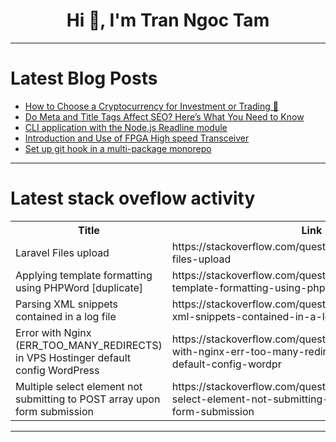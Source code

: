 <h1 align="center">Hi 👋, I'm Tran Ngoc Tam</h1>

---

# Latest Blog Posts 
<!-- BLOG-POST-LIST:START -->
- [How to Choose a Cryptocurrency for Investment or Trading 🚀](https://dev.to/cryptosandy/how-to-choose-a-cryptocurrency-for-investment-or-trading-220e)
- [Do Meta and Title Tags Affect SEO? Here’s What You Need to Know](https://dev.to/shota_ishikawa_19187e043f/do-meta-and-title-tags-affect-seo-heres-what-you-need-to-know-58hi)
- [CLI application with the Node.js Readline module](https://dev.to/camptocamp-geo/cli-application-with-the-nodejs-readline-module-48ic)
- [Introduction and Use of FPGA High speed Transceiver](https://dev.to/carolineee/introduction-and-use-of-fpga-high-speed-transceiver-16hj)
- [Set up git hook in a multi-package monorepo](https://dev.to/eduardmavliutov/set-up-git-hook-in-a-multi-package-monorepo-3kg7)
<!-- BLOG-POST-LIST:END -->

---

# Latest stack oveflow activity
<table>
  <tr><th>Title</th><th>Link</th></tr>
  <!-- STACKOVERFLOW:START --><tr><td>Laravel Files upload</td><td>https://stackoverflow.com/questions/79462877/laravel-files-upload</td></tr><tr><td>Applying template formatting using PHPWord [duplicate]</td><td>https://stackoverflow.com/questions/79462751/applying-template-formatting-using-phpword</td></tr><tr><td>Parsing XML snippets contained in a log file</td><td>https://stackoverflow.com/questions/79462551/parsing-xml-snippets-contained-in-a-log-file</td></tr><tr><td>Error with Nginx &lpar;ERR_TOO_MANY_REDIRECTS&rpar; in VPS Hostinger default config WordPress</td><td>https://stackoverflow.com/questions/79462522/error-with-nginx-err-too-many-redirects-in-vps-hostinger-default-config-wordpr</td></tr><tr><td>Multiple select element not submitting to POST array upon form submission</td><td>https://stackoverflow.com/questions/79462455/multiple-select-element-not-submitting-to-post-array-upon-form-submission</td></tr><!-- STACKOVERFLOW:END -->
</table>

---


